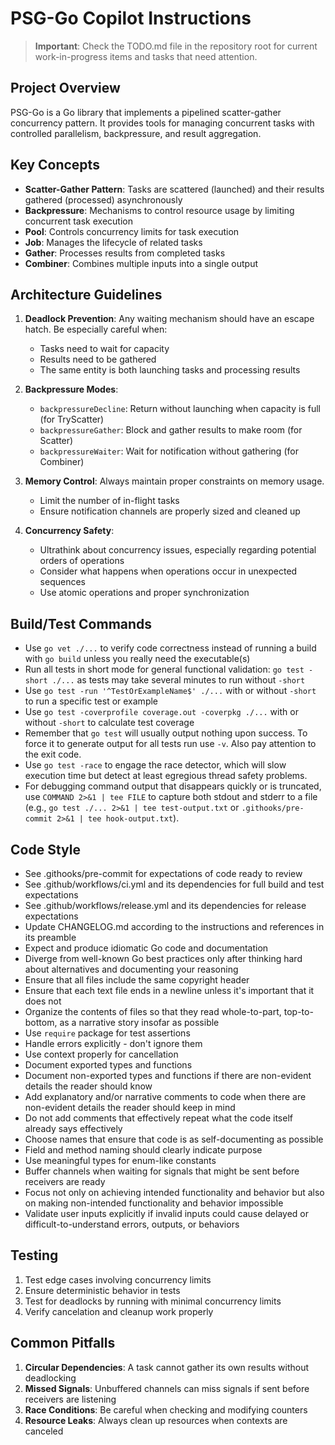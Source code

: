 # PSG-Go Copilot Instructions

> **Important**: Check the TODO.md file in the repository root for current work-in-progress items and tasks that need attention.

## Project Overview
PSG-Go is a Go library that implements a pipelined scatter-gather concurrency pattern. It provides tools for managing concurrent tasks with controlled parallelism, backpressure, and result aggregation.

## Key Concepts
- **Scatter-Gather Pattern**: Tasks are scattered (launched) and their results gathered (processed) asynchronously
- **Backpressure**: Mechanisms to control resource usage by limiting concurrent task execution
- **Pool**: Controls concurrency limits for task execution
- **Job**: Manages the lifecycle of related tasks
- **Gather**: Processes results from completed tasks
- **Combiner**: Combines multiple inputs into a single output

## Architecture Guidelines
1. **Deadlock Prevention**: Any waiting mechanism should have an escape hatch. Be especially careful when:
   - Tasks need to wait for capacity
   - Results need to be gathered
   - The same entity is both launching tasks and processing results

2. **Backpressure Modes**:
   - `backpressureDecline`: Return without launching when capacity is full (for TryScatter)
   - `backpressureGather`: Block and gather results to make room (for Scatter)
   - `backpressureWaiter`: Wait for notification without gathering (for Combiner)

3. **Memory Control**: Always maintain proper constraints on memory usage. 
   - Limit the number of in-flight tasks
   - Ensure notification channels are properly sized and cleaned up

4. **Concurrency Safety**:
   - Ultrathink about concurrency issues, especially regarding potential orders of operations
   - Consider what happens when operations occur in unexpected sequences
   - Use atomic operations and proper synchronization

## Build/Test Commands
- Use `go vet ./...` to verify code correctness instead of running a build with `go build` unless you really need the executable(s)
- Run all tests in short mode for general functional validation: `go test -short ./...` as tests may take several minutes to run without `-short`
- Use `go test -run '^TestOrExampleName$' ./...` with or without `-short` to run a specific test or example
- Use `go test -coverprofile coverage.out -coverpkg ./...` with or without `-short` to calculate test coverage
- Remember that `go test` will usually output nothing upon success. To force it to generate output for all tests run use `-v`. Also pay attention to the exit code.
- Use `go test -race` to engage the race detector, which will slow execution time but detect at least egregious thread safety problems.
- For debugging command output that disappears quickly or is truncated, use `COMMAND 2>&1 | tee FILE` to capture both stdout and stderr to a file (e.g., `go test ./... 2>&1 | tee test-output.txt` or `.githooks/pre-commit 2>&1 | tee hook-output.txt`).

## Code Style
- See .githooks/pre-commit for expectations of code ready to review
- See .github/workflows/ci.yml and its dependencies for full build and test expectations
- See .github/workflows/release.yml and its dependencies for release expectations
- Update CHANGELOG.md according to the instructions and references in its preamble
- Expect and produce idiomatic Go code and documentation
- Diverge from well-known Go best practices only after thinking hard about alternatives and documenting your reasoning
- Ensure that all files include the same copyright header
- Ensure that each text file ends in a newline unless it's important that it does not  
- Organize the contents of files so that they read whole-to-part, top-to-bottom, as a narrative story insofar as possible
- Use `require` package for test assertions
- Handle errors explicitly - don't ignore them
- Use context properly for cancellation
- Document exported types and functions
- Document non-exported types and functions if there are non-evident details the reader should know
- Add explanatory and/or narrative comments to code when there are non-evident details the reader should keep in mind
- Do not add comments that effectively repeat what the code itself already says effectively
- Choose names that ensure that code is as self-documenting as possible
- Field and method naming should clearly indicate purpose
- Use meaningful types for enum-like constants
- Buffer channels when waiting for signals that might be sent before receivers are ready
- Focus not only on achieving intended functionality and behavior but also on making non-intended functionality and behavior impossible
- Validate user inputs explicitly if invalid inputs could cause delayed or difficult-to-understand errors, outputs, or behaviors 

## Testing
1. Test edge cases involving concurrency limits
2. Ensure deterministic behavior in tests
3. Test for deadlocks by running with minimal concurrency limits
4. Verify cancelation and cleanup work properly

## Common Pitfalls
1. **Circular Dependencies**: A task cannot gather its own results without deadlocking
2. **Missed Signals**: Unbuffered channels can miss signals if sent before receivers are listening
3. **Race Conditions**: Be careful when checking and modifying counters
4. **Resource Leaks**: Always clean up resources when contexts are canceled
